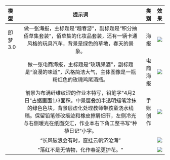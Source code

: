 
| 模型    |                                                           提示词                                                            |   类别 |                                                                                                                                                                                                  效果 |
| :---- | :----------------------------------------------------------------------------------------------------------------------: | ---: | --------------------------------------------------------------------------------------------------------------------------------------------------------------------------------------------------: |
| 即梦3.0 |                          做一张海报，主标题是“趣春游”，副标题是“积分抽佰草集套装”，佰草集的化妆品套装，还有一辆卡通风格的玩具汽车，背景是绿色的草地，春天的景象。                          |   海报 |   ![](https://mmbiz.qpic.cn/sz_mmbiz_jpg/wRGPJ64slich32uCSm1bopOOZZaSibbUWj9CRebuXrQriaRvCl3HlTcCoBH91EyHKgYuXenia7M9ahvzDZmQTwJESw/640?wx_fmt=jpeg&from=appmsg&tp=webp&wxfrom=5&wx_lazy=1&wx_co=1) |
|       |                                 做一张电商海报，主标题是“玫瑰果酒”，副标题是“浪漫的味道”，风格简洁大气，主体图像是一瓶粉红色的玫瑰鸡尾酒瓶。                                 | 电商海报 | ![](https://mmbiz.qpic.cn/sz_mmbiz_jpg/wRGPJ64slich32uCSm1bopOOZZaSibbUWjSnicqb8Piap2pZBQFiazThNV5Qs2ymEXXtapRHgh3Bl6wGokibXZoTf8fg/640?wx_fmt=jpeg&from=appmsg&tp=webp&wxfrom=5&wx_lazy=1&wx_co=1) |
|       | 前景为布满纤维纹理的作业本特写，铅笔字"4月2日"占据画面1/3面积。中景层叠加半透明蜡笔涂抹的绿色色块，背景层虚化处理教师带孩童浇水线稿。保留铅笔修改痕迹和橡皮擦屑细节，左侧冷光与右侧暖光在纸面交汇，作业本右下角工整书写“种植日记”小字。 | 手账创作 |  ![](https://mmbiz.qpic.cn/sz_mmbiz_jpg/wRGPJ64slich32uCSm1bopOOZZaSibbUWj0wNryZrbcadX1aoGOMlPia9icrdFddXic70k29ST1p1q8gd9QBTSBWHhw/640?wx_fmt=jpeg&from=appmsg&tp=webp&wxfrom=5&wx_lazy=1&wx_co=1) |
|       |                                                    “长风破浪会有时，直挂云帆济沧海”                                                     |      |                   ![](https://mmbiz.qpic.cn/mmbiz_jpg/QMlNY3dsPgYEY7AHhIFgDhNpJbQyp8APX7bl8F7aHHPTkUywjesbR7HXic6zEqFMadZ8ht2ZacEia6w10MF2W4iaA/640?wxfrom=12&tp=wxpic&wx_fmt=jpeg&amp;from=appmsg) |
|       |                                                    "落红不是无情物，化作春泥更护花。"                                                    |      |                ![](https://mmbiz.qpic.cn/mmbiz_jpg/QMlNY3dsPgYEY7AHhIFgDhNpJbQyp8APicmPIMFQBJWjOA3iceJ1odBicnG1xz7ia7q2tvYCpISHxV8wicUGpibTTCnQ/640?wxfrom=12&tp=wxpic&wx_fmt=jpeg&amp;from=appmsg) |

